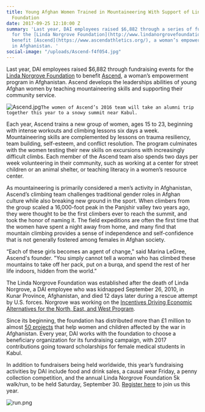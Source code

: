 ```yaml
---
title: Young Afghan Women Trained in Mountaineering With Support of Linda Norgrove
  Foundation
date: 2017-09-25 12:10:00 Z
summary: 'Last year, DAI employees raised $6,882 through a series of fundraising events
  for the [Linda Norgrove Foundation](http://www.lindanorgrovefoundation.org/) to
  benefit [Ascend](https://www.ascendathletics.org/), a woman’s empowerment program
  in Afghanistan. '
social-image: "/uploads/Ascend-f4f054.jpg"
---
```


Last year, DAI employees raised $6,882 through fundraising events for the [Linda Norgrove Foundation](http://www.lindanorgrovefoundation.org/) to benefit [Ascend](https://www.ascendathletics.org/), a woman’s empowerment program in Afghanistan. Ascend develops the leaderships abilities of young Afghan women by teaching mountaineering skills and supporting their community service.

![Ascend.jpg](/uploads/Ascend.jpg)`The women of Ascend’s 2016 team will take an alumni trip together this year to a snowy summit near Kabul.`

Each year, Ascend trains a new group of women, ages 15 to 23, beginning with intense workouts and climbing lessons six days a week. Mountaineering skills are complemented by lessons on trauma resiliency, team building, self-esteem, and conflict resolution. The program culminates with the women testing their new skills on excursions with increasingly difficult climbs. Each member of the Ascend team also spends two days per week volunteering in their community, such as working at a center for street children or an animal shelter, or teaching literacy in a women’s resource center.

As mountaineering is primarily considered a men’s activity in Afghanistan, Ascend’s climbing team challenges traditional gender roles in Afghan culture while also breaking new ground in the sport. When climbers from the group scaled a 16,000-foot peak in the Panjshir valley two years ago, they were thought to be the first climbers ever to reach the summit, and took the honor of naming it. The field expeditions are often the first time that the women have spent a night away from home, and many find that mountain climbing provides a sense of independence and self-confidence that is not generally fostered among females in Afghan society.

“Each of these girls becomes an agent of change," said Marina LeGree, Ascend's founder. "You simply cannot tell a woman who has climbed these mountains to take off her pack, put on a burqa, and spend the rest of her life indoors, hidden from the world.”

The Linda Norgrove Foundation was established after the death of Linda Norgrove, a DAI employee who was kidnapped September 26, 2010, in Kunar Province, Afghanistan, and died 12 days later during a rescue attempt by U.S. forces. Norgrove was working on the [Incentives Driving Economic Alternatives for the North, East, and West Program](https://www.dai.com/our-work/projects/afghanistan-incentives-driving-economic-alternatives-north-east-and-west-idea-new).

Since its beginning, the foundation has distributed more than £1 million to almost [50 projects](http://www.lindanorgrovefoundation.org/site/projects) that help women and children affected by the war in Afghanistan. Every year, DAI works with the foundation to choose a beneficiary organization for its fundraising campaign, with 2017 contributions going toward scholarships for female medical students in Kabul.

In addition to fundraisers being held worldwide, this year’s fundraising activities by DAI include food and drink sales, a causal wear Friday, a penny collection competition, and the annual Linda Norgrove Foundation 5k walk/run, to be held Saturday, September 30. [Register here](https://runsignup.com/Race/MD/SouthKensington/2016LindaNorgrove5K) to join us this year.

![run.png](/uploads/run.png)